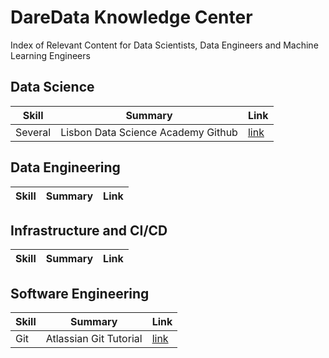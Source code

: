 # DareData Knowledge Center
Index of Relevant Content for Data Scientists, Data Engineers and Machine Learning Engineers




## Data Science
Skill | Summary | Link |
--- | --- | --- | 
Several | Lisbon Data Science Academy Github | [link](https://github.com/LDSSA) |

## Data Engineering
Skill | Summary | Link |
--- | --- | --- | 


## Infrastructure and CI/CD
Skill | Summary | Link |
--- | --- | --- | 

## Software Engineering

Skill | Summary | Link |
--- | --- | --- | 
Git | Atlassian Git Tutorial | [link](https://www.atlassian.com/git/tutorials) |
